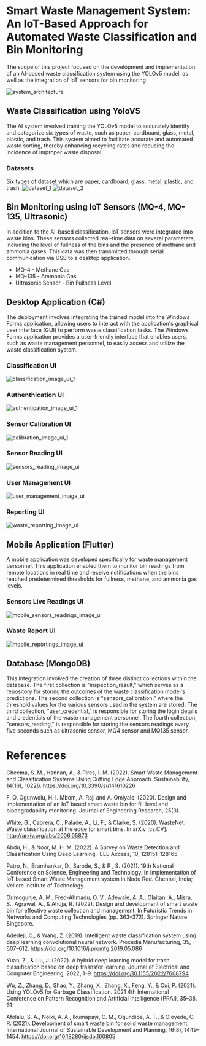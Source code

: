 # Smart Waste Management System: An IoT-Based Approach for Automated Waste Classification and Bin Monitoring

The scope of this project focused on the development and implementation of an AI-based 
waste classification system using the YOLOv5 model, as well as the integration of IoT 
sensors for bin monitoring.

![system_architecture](images/system_architecture.png)

## Waste Classification using YoloV5
The AI system involved training the YOLOv5 model to 
accurately identify and categorize six types of waste, such as paper, cardboard, glass, 
metal, plastic, and trash. This system aimed to facilitate accurate and automated waste 
sorting, thereby enhancing recycling rates and reducing the incidence of improper waste 
disposal.

### Datasets
Six types of dataset which are paper, cardboard, glass, metal, plastic, and trash.
![dataset_1](images/dataset_1.png)
![dataset_2](images/dataset_2.png)

## Bin Monitoring using IoT Sensors (MQ-4, MQ-135, Ultrasonic)
In addition to the AI-based classification, IoT sensors were integrated into waste 
bins. These sensors collected real-time data on several parameters, including the level of 
fullness of the bins and the presence of methane and ammonia gases. This data was then 
transmitted through serial communication via USB to a desktop application.
* MQ-4 - Methane Gas
* MQ-135 - Ammonia Gas
* Ultrasonic Sensor - Bin Fullness Level

## Desktop Application (C#)
The deployment involves integrating the trained model into the Windows Forms 
application, allowing users to interact with the application's graphical user interface (GUI) 
to perform waste classification tasks. The Windows Forms application provides a user-friendly 
interface that enables users, such as waste management personnel, to easily access 
and utilize the waste classification system.

### Classification UI
![classification_image_ui_1](images/waste_classification_ui.png)

### Authenthication UI
![authentication_image_ui_1](images/authentication_ui.png)

### Sensor Calibration UI
![calibration_image_ui_1](images/calibration_ui.png)

### Sensor Reading UI
![sensors_reading_image_ui](images/sensors_reading_ui.png)

### User Management UI
![user_management_image_ui](images/user_management_ui.png)

### Reporting UI
![waste_reporting_image_ui](images/waste_reporting_ui.png)

## Mobile Application (Flutter)
A mobile application was developed specifically for waste 
management personnel. This application enabled them to monitor bin readings from 
remote locations in real time and receive notifications when the bins reached 
predetermined thresholds for fullness, methane, and ammonia gas levels.

### Sensors Live Readings UI
![mobile_sensors_readings_image_ui](images/mobile_sensors_reading_ui.png)

### Waste Report UI
![mobile_reportings_image_ui](images/waste_reporting_ui.png)

## Database (MongoDB)
This integration involved the creation of three distinct collections within the 
database. The first collection is "inspection_result," which serves as a repository for storing the 
outcomes of the waste classification model's predictions. The second collection is "sensors_calibration," where the threshold values for the various 
sensors used in the system are stored. The third collection, "user_credential," is responsible for storing the login details and 
credentials of the waste management personnel. The fourth collection, "sensors_reading," is responsible for storing the sensors readings 
every five seconds such as ultrasonic sensor, MQ4 sensor and MQ135 sensor.

# References
Cheema, S. M., Hannan, A., & Pires, I. M. (2022). Smart Waste Management and 
Classification Systems Using Cutting Edge Approach. Sustainability, 14(16), 
10226. https://doi.org/10.3390/su141610226

F. O. Ogunwolu, H. I. Mbom, A. Raji and A. Omiyale. (2020). Design and implementation 
of an IoT based smart waste bin for fill level and biodegradability 
monitoring. Journal of Engineering Research, 25(3).

White, G., Cabrera, C., Palade, A., Li, F., & Clarke, S. (2020). WasteNet: Waste 
classification at the edge for smart bins. In arXiv [cs.CV]. 
http://arxiv.org/abs/2006.05873

Abdu, H., & Noor, M. H. M. (2022). A Survey on Waste Detection and Classification 
Using Deep Learning. IEEE Access, 10, 128151-128165.

Patro, N., Bramhankar, D., Sarode, S., & P , S. (2021). 19th National Conference on 
Science, Engineering and Technology. In Implementation of IoT based Smart 
Waste Management system in Node Red. Chennai, India; Vellore Institute 
of Technology.

Orimogunje, A. M., Fred-Ahmadu, O. V., Adewale, A. A., Olaitan, A., Misra, S., Agrawal, 
A., & Ahuja, R. (2022). Design and development of smart waste bin for effective 
waste collection and management. In Futuristic Trends in Networks and 
Computing Technologies (pp. 363–372). Springer Nature Singapore.

Adedeji, O., & Wang, Z. (2019). Intelligent waste classification system using deep 
learning convolutional neural network. Procedia Manufacturing, 35, 607–612. 
https://doi.org/10.1016/j.promfg.2019.05.086

Yuan, Z., & Liu, J. (2022). A hybrid deep learning model for trash classification based on 
deep trasnsfer learning. Journal of Electrical and Computer Engineering, 2022, 
1–9. https://doi.org/10.1155/2022/7608794

Wu, Z., Zhang, D., Shao, Y., Zhang, X., Zhang, X., Feng, Y., & Cui, P. (2021). Using 
YOLOv5 for Garbage Classification. 2021 4th International Conference on 
Pattern Recognition and Artificial Intelligence (PRAI), 35–38.
61

Afolalu, S. A., Noiki, A. A., Ikumapayi, O. M., Ogundipe, A. T., & Oloyede, O. R. (2021). 
Development of smart waste bin for solid waste management. International 
Journal of Sustainable Development and Planning, 16(8), 1449–1454. 
https://doi.org/10.18280/ijsdp.160805


